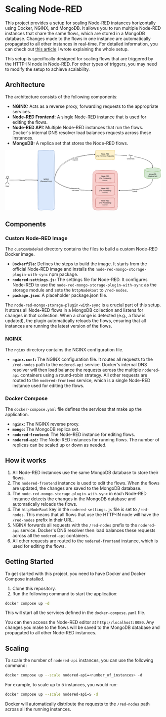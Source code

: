 # Scaling Node-RED

This project provides a setup for scaling Node-RED instances horizontally using Docker, NGINX, and MongoDB. It allows you to run multiple Node-RED instances that share the same flows, which are stored in a MongoDB database. Changes made to the flows in one instance are automatically propagated to all other instances in real-time. For detailed information, you can check out [this article](https://ahmadd.hashnode.dev/scaling-node-red-for-http-based-flows) I wrote explaining the whole setup.

This setup is specifically designed for scaling flows that are triggered by the HTTP-IN node in Node-RED. For other types of triggers, you may need to modify the setup to achieve scalability.

## Architecture

The architecture consists of the following components:

- **NGINX:** Acts as a reverse proxy, forwarding requests to the appropriate services.
- **Node-RED Frontend:** A single Node-RED instance that is used for editing the flows.
- **Node-RED API:** Multiple Node-RED instances that run the flows. Docker's internal DNS resolver load balances requests across these instances.
- **MongoDB:** A replica set that stores the Node-RED flows.

![Architecture Diagram](https://raw.githubusercontent.com/Ahmad44452/scaling-nodered/refs/heads/main/Architecture%20Diagram.png)

## Components

### Custom Node-RED Image

The `customNodeRed` directory contains the files to build a custom Node-RED Docker image.

- **`Dockerfile`:** Defines the steps to build the image. It starts from the official Node-RED image and installs the `node-red-mongo-storage-plugin-with-sync` npm package.
- **`nodered-settings.js`:** The settings file for Node-RED. It configures Node-RED to use the `node-red-mongo-storage-plugin-with-sync` as the storage module and sets the `httpNodeRoot` to `/red-nodes`.
- **`package.json`:** A placeholder package.json file.

The `node-red-mongo-storage-plugin-with-sync` is a crucial part of this setup. It stores all Node-RED flows in a MongoDB collection and listens for changes in that collection. When a change is detected (e.g., a flow is updated), the plugin automatically reloads the flows, ensuring that all instances are running the latest version of the flows.

### NGINX

The `nginx` directory contains the NGINX configuration file.

- **`nginx.conf`:** The NGINX configuration file. It routes all requests to the `/red-nodes` path to the `nodered-api` service. Docker's internal DNS resolver will then load balance the requests across the multiple `nodered-api` containers using a round-robin strategy. All other requests are routed to the `nodered-frontend` service, which is a single Node-RED instance used for editing the flows.

### Docker Compose

The `docker-compose.yaml` file defines the services that make up the application.

- **`nginx`:** The NGINX reverse proxy.
- **`mongo`:** The MongoDB replica set.
- **`nodered-frontend`:** The Node-RED instance for editing flows.
- **`nodered-api`:** The Node-RED instances for running flows. The number of replicas can be scaled up or down as needed.

## How it works

1.  All Node-RED instances use the same MongoDB database to store their flows.
2.  The `nodered-frontend` instance is used to edit the flows. When the flows are updated, the changes are saved to the MongoDB database.
3.  The `node-red-mongo-storage-plugin-with-sync` in each Node-RED instance detects the changes in the MongoDB database and automatically reloads the flows.
4.  The `httpNodeRoot` key in the `nodered-settings.js` file is set to `/red-nodes`. This means that all flows that use the HTTP-IN node will have the `/red-nodes` prefix in their URL.
5.  NGINX forwards all requests with the `/red-nodes` prefix to the `nodered-api` service. Docker's DNS resolver then load balances these requests across all the `nodered-api` containers.
6.  All other requests are routed to the `nodered-frontend` instance, which is used for editing the flows.

## Getting Started

To get started with this project, you need to have Docker and Docker Compose installed.

1.  Clone this repository.
2.  Run the following command to start the application:

```bash
docker compose up -d
```

This will start all the services defined in the `docker-compose.yaml` file.

You can then access the Node-RED editor at `http://localhost:8080`. Any changes you make to the flows will be saved to the MongoDB database and propagated to all other Node-RED instances.

## Scaling

To scale the number of `nodered-api` instances, you can use the following command:

```bash
docker compose up --scale nodered-api=<number_of_instances> -d
```

For example, to scale up to 5 instances, you would run:

```bash
docker compose up --scale nodered-api=5 -d
```

Docker will automatically distribute the requests to the `/red-nodes` path across all the running instances.
